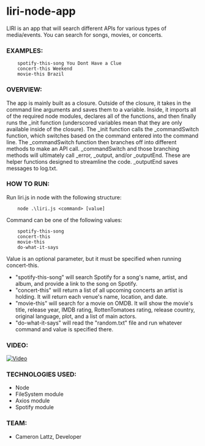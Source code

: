 # liri-node-app

LIRI is an app that will search different APIs for various types of media/events. You can search for songs, movies, or concerts.

### EXAMPLES:
```
    spotify-this-song You Dont Have a Clue
    concert-this Weekend
    movie-this Brazil
```

### OVERVIEW:

The app is mainly built as a closure. Outside of the closure, it takes in the command line arguments and saves them to a variable. Inside, it imports all of the required node modules, declares all of the functions, and then finally runs the _init function (underscored variables mean that they are only available inside of the closure). The _init function calls the _commandSwitch function, which switches based on the command entered into the command line. The _commandSwitch function then branches off into different methods to make an API call. _commandSwitch and those branching methods will ultimately call _error, _output, and/or _outputEnd. These are helper functions designed to streamline the code. _outputEnd saves messages to log.txt.

### HOW TO RUN:

Run liri.js in node with the following structure:
```
    node .\liri.js <command> [value]
```
Command can be one of the following values:
```
    spotify-this-song
    concert-this
    movie-this
    do-what-it-says
```
Value is an optional parameter, but it must be specified when running concert-this.

* "spotify-this-song" will search Spotify for a song's name, artist, and album, and provide a link to the song on Spotify.
* "concert-this" will return a list of all upcoming concerts an artist is holding. It will return each venue's name, location, and date.
* "movie-this" will search for a movie on OMDB. It will show the movie's title, release year, IMDB rating, RottenTomatoes rating, release country, original language, plot, and a list of main actors.
* "do-what-it-says" will read the "random.txt" file and run whatever command and value is specified there.

### VIDEO:
[![Video](https://img.youtube.com/vi/H1KWtG66lEQ/0.jpg)](https://www.youtube.com/watch?v=H1KWtG66lEQ)

### TECHNOLOGIES USED:
* Node
* FileSystem module
* Axios module
* Spotify module


### TEAM:
* Cameron Lattz, Developer